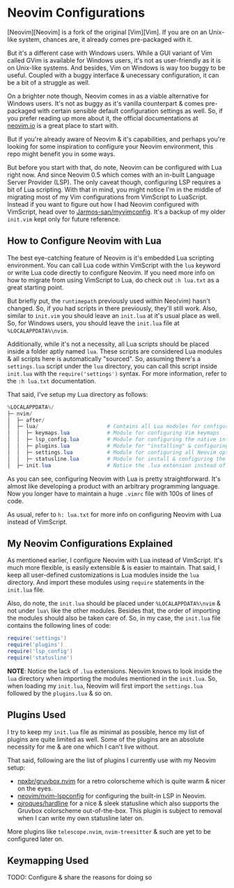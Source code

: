 # Neovim Configurations

[Neovim][Neovim] is a fork of the original [Vim][Vim]. If you are on an Unix-like system, chances are, it already comes pre-packaged with it.

But it's a different case with Windows users. While a GUI variant of Vim called GVim is available for Windows users, it's not as user-friendly as it is on Unix-like systems. And besides, Vim on Windows is way too buggy to be useful. Coupled with a buggy interface & unecessary configuration, it can be a bit of a struggle as well.

On a brighter note though, Neovim comes in as a viable alternative for Windows users. It's not as buggy as it's vanilla counterpart & comes pre-packaged with certain sensible default configuration settings as well. So, if you prefer  reading up more about it, the official documentations at [neovim.io](https://neovim.io) is a great place to start with.

But if you're already aware of Neovim & it's capabilities, and perhaps you're looking for some inspiration to configure your Neovim environment, this repo might benefit you in some ways.

But before you start with that, do note, Neovim can be configured with Lua right now. And since Neovim 0.5 which comes with an in-built Language Server Provider (LSP). The only caveat though, configuring LSP requires a bit of Lua scripting. With that in mind, you might notice I'm in the middle of migrating most of my Vim configurations from VimScript to LuaScript. Instead if you want to figure out how I had Neovim configured with VimScript, head over to [Jarmos-san/myvimconfig](https://github.com/Jarmos-san/myvimconfig). It's a backup of my older `init.vim` kept only for future reference.

## How to Configure Neovim with Lua

The best eye-catching feature of Neovim is it's embedded Lua scripting environment. You can call Lua code within VimScript with the `lua` keyword or write Lua code directly to configure Neovim. If you need more info on how to migrate from using VimScript to Lua, do check out `:h lua.txt` as a great starting point.

But briefly put, the `runtimepath` previously used within Neo(vim) hasn't changed. So, if you had scripts in there previously, they'll still work. Also, similar to `init.vim` you should leave an `init.lua` at it's usual place as well. So, for Windows users, you should leave the `init.lua` file at `%LOCALAPPDATA%\nvim`.

Additionally, while it's not a necessity, all Lua scripts should be placed inside a folder aptly named `lua`. These scripts are considered Lua modules & all scripts here is automatically "sourced". So, assuming there's a `settings.lua` script under the `lua` directory, you can call this script inside `init.lua` with the `require('settings')` syntax. For more information, refer to the `:h lua.txt` documentation.

That said, I've setup my Lua directory as follows:

```powershell
%LOCALAPPDATA%/
├─ nvim/
│  ├─ after/
│  ├─ lua/                      # Contains all Lua modules for configuring Neovim with
│  │  ├─ keymaps.lua            # Module for configuring Vim keymaps
│  │  ├─ lsp_config.lua         # Module for configuring the native in-built LSP
│  │  ├─ plugins.lua            # Module for "installing" & configuring plugins for Neovim
│  │  ├─ settings.lua           # Module for configuring all Neovim options
│  │  ├─ statusline.lua         # Module for install & configuring the Statusline
│  ├─ init.lua                  # Notice the .lua extension instead of the usual .vim extensions
```

As you can see, configuring Neovim with Lua is pretty straightforward. It's almost like developing a product with an arbitrary programming language. Now you longer have to maintain a huge `.vimrc` file with 100s of lines of code.

As usual, refer to `h: lua.txt` for more info on configuring Neovim with Lua instead of VimScript.

## My Neovim Configurations Explained

As mentioned earlier, I configure Neovim with Lua instead of VimScript. It's much more flexible, is easily extensible & is easier to maintain. That said, I keep all user-defined customizations is Lua modules inside the `lua` directory. And import these modules using `require` statements in the `init.lua` file.

Also, do note, the `init.lua` should be placed under `%LOCALAPPDATA%\nvim` & not under `lua\` like the other modules. Besides that, the order of importing the modules should also be taken care of. So, in my case, the `init.lua` file contains the following lines of code:

```lua
require('settings')
require('plugins')
require('lsp_config')
require('statusline')
```

**NOTE**: Notice the lack of `.lua` extensions. Neovim knows to look inside the `lua` directory when importing the modules mentioned in the `init.lua`. So, when loading my `init.lua`, Neovim will first import the `settings.lua` followed by the `plugins.lua` & so on.

## Plugins Used

I try to keep my `init.lua` file as minimal as possible, hence my list of plugins are quite limited as well. Some of the plugins are an absolute necessity for me & are one which I can't live without.

That said, following are the list of plugins I currently use with my Neovim setup:

- [npxbr/gruvbox.nvim](https://github.com/npxbr/gruvbox.nvim) for a retro colorscheme which is quite warm & nicer on the eyes.
- [neovim/nvim-lspconfig](https://github.com/neovim/nvim-lspconfig) for configuring the built-in LSP in Neovim.
- [ojroques/hardline](https://github.com/ojroques/hardline) for a nice & sleek statusline which also supports the Gruvbox colorscheme out-of-the-box. This plugin is subject to removal when I can write my own statusline later on.

More plugins like `telescope.nvim`, `nvim-treesitter` & such are yet to be configured later on.

## Keymapping Used

TODO: Configure & share the reasons for doing so

